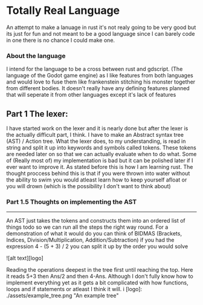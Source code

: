 # Totally Real Language

An attempt to make a lanuage in rust it's not 
realy going to be very good but its just for fun
and not meant to be a good language since I can
barely code in one there is no chance I could
make one.


### About the language

I intend for the language to be a cross between rust
and gdscript. (The language of the Godot game engine)
as I like features from both languages and would love
to fuse them like frankenstein stitching his monster
together from different bodies. It doesn't really have
any defining features planned that will seperate it from
other languages except it's lack of features


## Part 1 The lexer:

I have started work on the lexer and it is nearly done
but after the lexer is the actually difficult part, I think.
I have to make an Abstract syntax tree (AST) / Action tree.
What the lexer does, to my understanding, is read in string
and split it up into keywords and symbols called tokens.
These tokens are needed later on so that we can actually evaluate
when to do what. Some of (Really most of) my implementation is bad
but it can be polished later if I ever want to improve it. As stated
before this is how I am learning rust. The thought proccess behind this
is that if you were thrown into water without the ability to swim
you would atleast learn how to keep yourself afloat or you will
drown (which is the possibility I don't want to think about)


### Part 1.5 Thoughts on implementing the AST
___

An AST just takes the tokens and constructs them into an ordered
list of things todo so we can run all the steps the right way round.
For a demonstration of what it would do you can think of BIDMAS
(Brackets, Indices, Division/Multiplication, Addition/Subtraction)
if you had the expression 4 - (5 + 3) / 2 you can split it up
by the order you would solve

![alt text][logo]

Reading the operations deepest in the tree first until reaching
the top. Here it reads 5+3 then Ans/2 and then 4-Ans.
Although I don't fully know how to implement everything yet as
it gets a bit complicated with how functions, loops and if statements
or atleast I think it will.
i
[logo]: ./assets/example_tree.png "An example tree"
